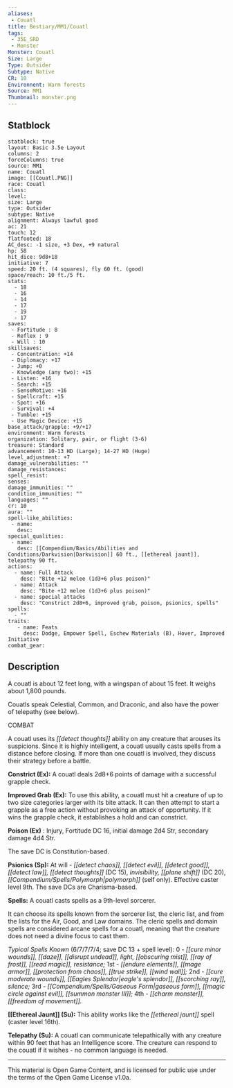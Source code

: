 ```yaml
---
aliases:
 - Couatl
title: Bestiary/MM1/Couatl
tags: 
 - 35E_SRD
 - Monster
Monster: Couatl
Size: Large
Type: Outsider
Subtype: Native
CR: 10
Environnent: Warm forests
Source: MM1
Thumbnail: monster.png
---
```


## Statblock

```statblock
statblock: true
layout: Basic 3.5e Layout
columns: 2
forceColumns: true
source: MM1 
name: Couatl
image: [[Couatl.PNG]]
race: Couatl
class: 
level: 
size: Large
type: Outsider
subtype: Native
alignment: Always lawful good
ac: 21
touch: 12
flatfooted: 18
AC_desc: -1 size, +3 Dex, +9 natural
hp: 58
hit_dice: 9d8+18
initiative: 7
speed: 20 ft. (4 squares), fly 60 ft. (good)
space/reach: 10 ft./5 ft.
stats:
  - 18
  - 16
  - 14
  - 17
  - 19
  - 17
saves:
 - Fortitude : 8
 - Reflex : 9
 - Will : 10
skillsaves:
 - Concentration: +14
 - Diplomacy: +17
 - Jump: +0
 - Knowledge (any two): +15
 - Listen: +16
 - Search: +15
 - SenseMotive: +16
 - Spellcraft: +15
 - Spot: +16
 - Survival: +4
 - Tumble: +15
 - Use Magic Device: +15
base_attack/grapple: +9/+17
environment: Warm forests
organization: Solitary, pair, or flight (3-6)
treasure: Standard
advancement: 10-13 HD (Large); 14-27 HD (Huge)
level_adjustment: +7
damage_vulnerabilities: ""
damage_resistances: 
spell_resist: 
senses: 
damage_immunities: ""
condition_immunities: ""
languages: ""
cr: 10
aura: ""
spell-like_abilities:
 - name: 
   desc: 
special_qualities:
 - name:
   desc: [[Compendium/Basics/Abilities and Conditions/Darkvision|Darkvision]] 60 ft., [[ethereal jaunt]], telepathy 90 ft.
actions:
  - name: Full Attack
    desc: "Bite +12 melee (1d3+6 plus poison)"
  - name: Attack
    desc: "Bite +12 melee (1d3+6 plus poison)"
  - name: special attacks
    desc: "Constrict 2d8+6, improved grab, poison, psionics, spells"
spells:
  - ""
traits:
   - name: Feats
     desc: Dodge, Empower Spell, Eschew Materials (B), Hover, Improved Initiative
combat_gear:  
```

## Description



A couatl is about 12 feet long, with a wingspan of about 15 feet. It weighs about 1,800 pounds.

Couatls speak Celestial, Common, and Draconic, and also have the power of telepathy (see below).

COMBAT

A couatl uses its *[[detect thoughts]]* ability on any creature that arouses its suspicions. Since it is highly intelligent, a couatl usually casts spells from a distance before closing. If more than one couatl is involved, they discuss their strategy before a battle.


**Constrict (Ex):** A couatl deals 2d8+6 points of damage with a successful grapple check.


**Improved Grab (Ex):** To use this ability, a couatl must hit a creature of up to two size categories larger with its bite attack. It can then attempt to start a grapple as a free action without provoking an attack of opportunity. If it wins the grapple check, it establishes a hold and can constrict.


**Poison (Ex)** : Injury, Fortitude DC 16, initial damage 2d4 Str, secondary damage 4d4 Str.

The save DC is Constitution-based.


**Psionics (Sp):** At will - *[[detect chaos]], [[detect evil]], [[detect good]], [[detect law]], [[detect thoughts]]* (DC 15), *invisibility, [[plane shift]]* (DC 20), *[[Compendium/Spells/Polymorph|polymorph]]* (self only). Effective caster level 9th. The save DCs are Charisma-based.


**Spells:** A couatl casts spells as a 9th-level sorcerer.

It can choose its spells known from the sorcerer list, the cleric list, and from the lists for the Air, Good, and Law domains. The cleric spells and domain spells are considered arcane spells for a couatl, meaning that the creature does not need a divine focus to cast them.


*Typical Spells Known* (6/7/7/7/4; save DC 13 + spell level): 0 - *[[cure minor wounds]], [[daze]], [[disrupt undead]], light, [[obscuring mist]], [[ray of frost]], [[read magic]], resistance;* 1st - *[[endure elements]], [[mage armor]], [[protection from chaos]], [[true strike]], [[wind wall]];* 2nd - *[[cure moderate wounds]], [[Eagles Splendor|eagle's splendor]], [[scorching ray]], silence;* 3rd - *[[Compendium/Spells/Gaseous Form|gaseous form]], [[magic circle against evil]], [[summon monster III]];* 4th - *[[charm monster]], [[freedom of movement]].*


**[[Ethereal Jaunt]] (Su):** This ability works like the *[[ethereal jaunt]]* spell (caster level 16th).


**Telepathy (Su):** A couatl can communicate telepathically with any creature within 90 feet that has an Intelligence score. The creature can respond to the couatl if it wishes - no common language is needed.

---

This material is Open Game Content, and is licensed for public use under the terms of the Open Game License v1.0a.
